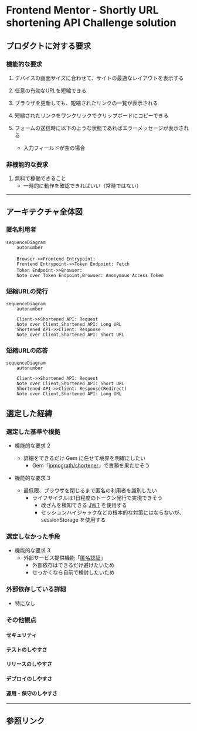 # Frontend Mentor - Shortly URL shortening API Challenge solution

## プロダクトに対する要求

### 機能的な要求

1. デバイスの画面サイズに合わせて、サイトの最適なレイアウトを表示する

2. 任意の有効なURLを短縮できる

3. ブラウザを更新しても、短縮されたリンクの一覧が表示される

4. 短縮されたリンクをワンクリックでクリップボードにコピーできる

5. フォームの送信時に以下のような状態であればエラーメッセージが表示される
   * 入力フィールドが空の場合

### 非機能的な要求

1. 無料で稼働できること
   * 一時的に動作を確認できればいい（常時ではない）

---

## アーキテクチャ全体図

### 匿名利用者

```mermaid
sequenceDiagram
    autonumber

    Browser->>Frontend Entrypoint:　
    Frontend Entrypoint->>Token Endpoint: Fetch
    Token Endpoint->>Browser:　
    Note over Token Endpoint,Browser: Anonymous Access Token

```

### 短縮URLの発行

```mermaid
sequenceDiagram
    autonumber

    Client->>Shortened API: Request
    Note over Client,Shortened API: Long URL
    Shortened API->>Client: Response
    Note over Client,Shortened API: Short URL

```

### 短縮URLの応答

```mermaid
sequenceDiagram
    autonumber

    Client->>Shortened API: Request
    Note over Client,Shortened API: Short URL
    Shortened API->>Client: Response(Redirect)
    Note over Client,Shortened API: Long URL

```

## 選定した経緯

### 選定した基準や根拠

* 機能的な要求 2
  * 詳細をできるだけ Gem に任せて境界を明確にしたい
    * Gem「[jpmcgrath/shortener](https://github.com/jpmcgrath/shortener)」で責務を果たせそう

* 機能的な要求 3
  * 最低限、ブラウザを閉じるまで匿名の利用者を識別したい
    * ライフサイクルは1日程度のトークン発行で実現できそう
      * 改ざんを検知できる [JWT](https://zenn.dev/ritou/articles/4a5d6597a5f250) を使用する
      * セッションハイジャックなどの根本的な対策にはならないが、sessionStorage を使用する

### 選定しなかった手段

* 機能的な要求 3
  * 外部サービス提供機能「[匿名認証](https://community.auth0.com/t/anonymous-users/65009)」
    * 外部依存はできるだけ避けたいため
    * せっかくなら自前で検討したいため

### 外部依存している詳細

* 特になし



### その他観点

#### セキュリティ

#### テストのしやすさ

#### リリースのしやすさ

#### デプロイのしやすさ

#### 運用・保守のしやすさ

---

## 参照リンク
